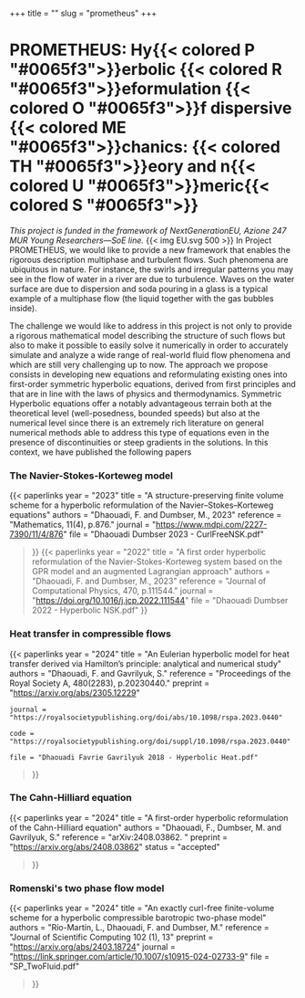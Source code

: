 +++
title = "" 
slug = "prometheus"
+++
# PROMETHEUS: Hy{{< colored  P "#0065f3">}}erbolic {{< colored  R "#0065f3">}}eformulation {{< colored  O "#0065f3">}}f dispersive {{< colored  ME "#0065f3">}}chanics: {{< colored  TH "#0065f3">}}eory and n{{< colored  U "#0065f3">}}meric{{< colored  S "#0065f3">}}

*This project is funded in the framework of NextGenerationEU, Azione 247 MUR Young Researchers—SoE line.*
{{< img EU.svg 500 >}} 
In Project PROMETHEUS, we would like to provide a new framework that enables the rigorous description multiphase and turbulent flows. Such phenomena are ubiquitous in nature. For instance, the swirls and irregular patterns you may see in the flow of water in a river are due to turbulence. Waves on the water surface are due to dispersion and soda pouring in a glass is a typical example of a multiphase flow (the liquid together with the gas bubbles inside).

The challenge we would like to address in this project is not only to provide a rigorous mathematical model describing the structure of such flows but also to make it possible to easily solve it numerically in order to accurately simulate and analyze a wide range of real-world fluid flow phenomena and which are still very challenging up to now. The approach we propose consists in developing new equations and reformulating existing ones into first-order symmetric hyperbolic equations, derived from first principles and that are in line with the laws of physics and thermodynamics. Symmetric Hyperbolic equations offer a notably advantageous terrain both at the theoretical level (well-posedness, bounded speeds) but also at the numerical level since there is an extremely rich literature on general numerical methods able to address this type of equations even in the presence of discontinuities or steep gradients in the solutions. In this context, we have published the following papers  


### The Navier-Stokes-Korteweg model
{{< paperlinks 
    year     = "2023"
    title    = "A structure-preserving finite volume scheme for a hyperbolic reformulation of the Navier–Stokes–Korteweg equations"
    authors  = "Dhaouadi, F. and Dumbser, M., 2023"
    reference = "Mathematics, 11(4), p.876."
    journal = "https://www.mdpi.com/2227-7390/11/4/876"
    file = "Dhaouadi Dumbser 2023 - CurlFreeNSK.pdf"
 >}}
{{< paperlinks 
    year     = "2022"
    title    = "A first order hyperbolic reformulation of the Navier-Stokes-Korteweg system based on the GPR model and an augmented Lagrangian approach"
    authors  = "Dhaouadi, F. and Dumbser, M., 2023"
    reference = "Journal of Computational Physics, 470, p.111544."
    journal = "https://doi.org/10.1016/j.jcp.2022.111544"
    file = "Dhaouadi Dumbser 2022 - Hyperbolic NSK.pdf"
 >}}
### Heat transfer in compressible flows
{{< paperlinks 
    year     = "2024"
    title    = "An Eulerian hyperbolic model for heat transfer derived via Hamilton’s principle: analytical and numerical study"
    authors  = "Dhaouadi, F. and Gavrilyuk, S."
    reference = "Proceedings of the Royal Society A, 480(2283), p.20230440."
    preprint = "https://arxiv.org/abs/2305.12229"

    journal = "https://royalsocietypublishing.org/doi/abs/10.1098/rspa.2023.0440"

    code = "https://royalsocietypublishing.org/doi/suppl/10.1098/rspa.2023.0440"

    file = "Dhaouadi Favrie Gavrilyuk 2018 - Hyperbolic Heat.pdf"
 >}}
### The Cahn-Hilliard equation
{{< paperlinks 
    year     = "2024"
    title    = "A first-order hyperbolic reformulation of the Cahn-Hilliard equation"
    authors  = "Dhaouadi, F., Dumbser, M. and Gavrilyuk, S."
    reference = "arXiv:2408.03862. "
    preprint = "https://arxiv.org/abs/2408.03862"
    status = "accepted"
 >}}
### Romenski's two phase flow model
{{< paperlinks 
    year     = "2024"
    title    = "An exactly curl-free finite-volume scheme for a hyperbolic compressible barotropic two-phase model"
    authors  = "Río-Martín, L., Dhaouadi, F. and Dumbser, M."
    reference = "Journal of Scientific Computing 102 (1), 13"
    preprint = "https://arxiv.org/abs/2403.18724"
    journal = "https://link.springer.com/article/10.1007/s10915-024-02733-9"
    file = "SP_TwoFluid.pdf"
 >}}

